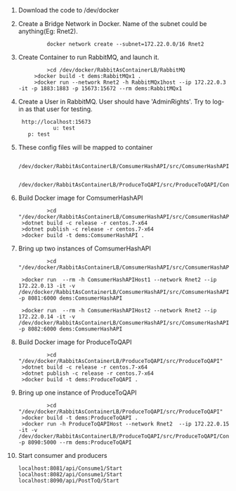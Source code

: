 1) Download the code to /dev/docker

2) Create a Bridge Network in Docker.
		Name of the subnet could be anything(Eg: Rnet2).
		
                docker network create --subnet=172.22.0.0/16 Rnet2
	
3) Create Container to run RabbitMQ, and launch it.
		
                >cd /dev/docker/RabbitAsContainerLB/RabbitMQ
	        >docker build -t dems:RabbitMQx1 .
         	>docker run --network Rnet2 -h RabbitMQx1host --ip 172.22.0.3 -it -p 1883:1883 -p 15673:15672 --rm dems:RabbitMQx1
		
4) Create a User in RabbitMQ.
		User should have 'AdminRights'. Try to log-in as that user for testing.
		
		http://localhost:15673
                  u: test
		  p: test

5) These config files will be mapped to container
		
                /dev/docker/RabbitAsContainerLB/ComsumerHashAPI/src/ComsumerHashAPI/Config/ConsumerNormal.txt
		
                /dev/docker/RabbitAsContainerLB/ProduceToQAPI/src/ProduceToQAPI/Config/PublishToQ.txt
	
6) Build Docker image for ComsumerHashAPI
		
                >cd "/dev/docker/RabbitAsContainerLB/ComsumerHashAPI/src/ComsumerHashAPI"
		>dotnet build -c release -r centos.7-x64
		>dotnet publish -c release -r centos.7-x64
		>docker build -t dems:ComsumerHashAPI .
	
7) Bring up two instances of ComsumerHashAPI	
		
                >cd "/dev/docker/RabbitAsContainerLB/ComsumerHashAPI/src/ComsumerHashAPI"
                
		>docker run  --rm -h ComsumerHashAPIHost1 --network Rnet2 --ip 172.22.0.13 -it -v /dev/docker/RabbitAsContainerLB/ComsumerHashAPI/src/ComsumerHashAPI/Config:/root/appconfig:rw -p 8081:6000 dems:ComsumerHashAPI 
                
		>docker run  --rm -h ComsumerHashAPIHost2 --network Rnet2 --ip 172.22.0.14 -it -v /dev/docker/RabbitAsContainerLB/ComsumerHashAPI/src/ComsumerHashAPI/Config:/root/appconfig:rw -p 8082:6000 dems:ComsumerHashAPI

8) Build Docker image for ProduceToQAPI
		
                >cd "/dev/docker/RabbitAsContainerLB/ProduceToQAPI/src/ProduceToQAPI"
		>dotnet build -c release -r centos.7-x64
		>dotnet publish -c release -r centos.7-x64
		>docker build -t dems:ProduceToQAPI .
		

9) Bring up one instance of ProduceToQAPI	
		
                >cd "/dev/docker/RabbitAsContainerLB/ProduceToQAPI/src/ProduceToQAPI"
		>docker build -t dems:ProduceToQAPI .
		>docker run -h ProduceToQAPIHost --network Rnet2  --ip 172.22.0.15 -it -v /dev/docker/RabbitAsContainerLB/ProduceToQAPI/src/ProduceToQAPI/Config:/root/appconfig:rw  -p 8090:5000 --rm dems:ProduceToQAPI
				
10)	Start consumer and producers
		
		localhost:8081/api/Consume1/Start
		localhost:8082/api/Consume1/Start
		localhost:8090/api/PostToQ/Start
					
		
		
